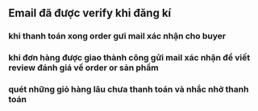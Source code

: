 ## Email đã được verify khi đăng kí 

### khi thanh toán xong order gưi mail xác nhận cho buyer

### khi đơn hàng được giao thành công gửi mail xác nhận để viết review đánh giá về order or sản phẩm 

### quét những giỏ hàng lâu chưa thanh toán và nhắc nhở thanh toán 
